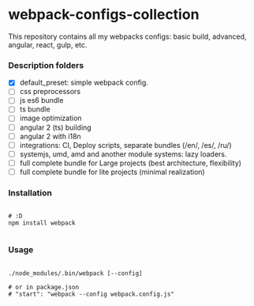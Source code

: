 # webpack-configs-collection

This repository contains all my webpacks configs: basic build, advanced, angular, react, gulp, etc.


### Description folders

- [x] default_preset: simple webpack config.
- [ ] css preprocessors
- [ ] js es6 bundle
- [ ] ts bundle
- [ ] image optimization
- [ ] angular 2 (ts) building
- [ ] angular 2 with i18n
- [ ] integrations: CI, Deploy scripts, separate bundles (/en/, /es/, /ru/)
- [ ] systemjs, umd, amd and another module systems: lazy loaders.
- [ ] full complete bundle for Large projects (best architecture, flexibility)
- [ ] full complete bundle for lite projects (minimal realization)

### Installation

```shell

# :D
npm install webpack


```

### Usage

```shell

./node_modules/.bin/webpack [--config]

# or in package.json
# "start": "webpack --config webpack.config.js"

```
